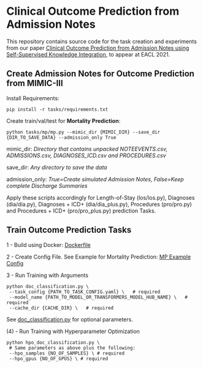 # Clinical Outcome Prediction from Admission Notes

This repository contains source code for the task creation and experiments from our paper [Clinical Outcome Prediction from Admission Notes using Self-Supervised Knowledge Integration](https://arxiv.org/abs/2102.04110), to appear at EACL 2021.


## Create Admission Notes for Outcome Prediction from MIMIC-III

Install Requirements:

`pip install -r tasks/requirements.txt`

Create train/val/test for **Mortality Prediction**:

`python tasks/mp/mp.py --mimic_dir {MIMIC_DIR} --save_dir {DIR_TO_SAVE_DATA} --admission_only True`

mimic_dir: _Directory that contains unpacked NOTEEVENTS.csv, ADMISSIONS.csv, DIAGNOSES_ICD.csv and PROCEDURES.csv_

save_dir: _Any directory to save the data_

admission_only: _True=Create simulated Admission Notes, False=Keep complete Discharge Summaries_

Apply these scripts accordingly for Length-of-Stay (los/los.py), Diagnoses (dia/dia.py), Diagnoses + ICD+ (dia/dia_plus.py), Procedures (pro/pro.py) and Procedures + ICD+ (pro/pro_plus.py) prediction Tasks.

## Train Outcome Prediction Tasks

1 - Build using Docker: [Dockerfile](https://github.com/DATEXIS/clinical-outcome-prediction/blob/master/experiments/Dockerfile)

2 - Create Config File. See Example for Mortality Prediction: [MP Example Config](https://github.com/DATEXIS/clinical-outcome-prediction/blob/master/experiments/configs/example_config_mp.yaml)

3 - Run Training with Arguments
```
python doc_classification.py \
 --task_config {PATH_TO_TASK_CONFIG.yaml} \   # required
 --model_name {PATH_TO_MODEL_OR_TRANSFORMERS_MODEL_HUB_NAME} \   # required
 --cache_dir {CACHE_DIR} \   # required
```
See [doc_classification.py](https://github.com/bvanaken/clinical-outcome-prediction/blob/master/experiments/doc_classification.py) for optional parameters.

(4) - Run Training with Hyperparameter Optimization
```
python hpo_doc_classification.py \
 # Same parameters as above plus the following:
 --hpo_samples {NO_OF_SAMPLES} \ # required
 --hpo_gpus {NO_OF_GPUS} \ # required
```
